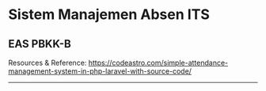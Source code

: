 # Sistem Manajemen Absen ITS

## EAS PBKK-B

Resources & Reference: https://codeastro.com/simple-attendance-management-system-in-php-laravel-with-source-code/

--------------------------------
